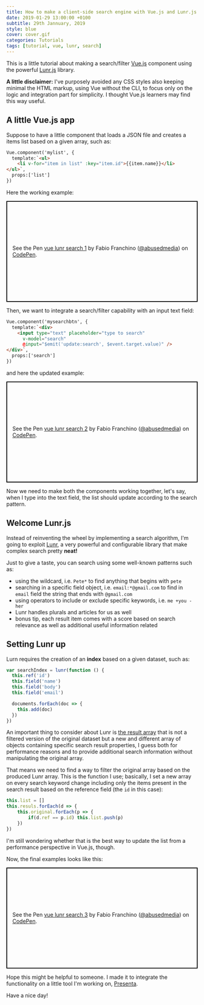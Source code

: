 ```yaml
---
title: How to make a client-side search engine with Vue.js and Lunr.js
date: 2019-01-29 13:00:00 +0100
subtitle: 29th Jannuary, 2019
style: blue
cover: cover.gif
categories: Tutorials
tags: [tutorial, vue, lunr, search]
---
```


This is a little tutorial about making a search/filter [Vue.js](https://www.vuejs.org/) component using the powerful [Lunr.js](https://lunrjs.com/) library.

**A little disclaimer:** I've purposely avoided any CSS styles also keeping minimal the HTML markup, using Vue without the CLI, to focus only on the logic and integration part for simplicity. I thought Vue.js learners may find this way useful.

## A little Vue.js app

Suppose to have a little component that loads a JSON file and creates a items list based on a given array, such as:

```html
Vue.component('mylist', {
  template:`<ul>
    <li v-for="item in list" :key="item.id">{{item.name}}</li>
</ul>`,
  props:['list']
})
```

Here the working example:

<p class="codepen" data-height="265" data-theme-id="0" data-default-tab="js,result" data-user="abusedmedia" data-slug-hash="wNzBQY" style="height: 265px; box-sizing: border-box; display: flex; align-items: center; justify-content: center; border: 2px solid black; margin: 1em 0; padding: 1em;" data-pen-title="vue lunr search 1">
  <span>See the Pen <a href="https://codepen.io/abusedmedia/pen/wNzBQY/">
  vue lunr search 1</a> by Fabio Franchino (<a href="https://codepen.io/abusedmedia">@abusedmedia</a>)
  on <a href="https://codepen.io">CodePen</a>.</span>
</p>

Then, we want to integrate a search/filter capability with an input text field:

```html
Vue.component('mysearchbtn', {
  template:`<div>
    <input type="text" placeholder="type to search"
      v-model="search"
      @input="$emit('update:search', $event.target.value)" />
</div>`,
  props:['search']
})
```

and here the updated example:

<p class="codepen" data-height="265" data-theme-id="0" data-default-tab="js,result" data-user="abusedmedia" data-slug-hash="ErgjYN" style="height: 265px; box-sizing: border-box; display: flex; align-items: center; justify-content: center; border: 2px solid black; margin: 1em 0; padding: 1em;" data-pen-title="vue lunr search 2">
  <span>See the Pen <a href="https://codepen.io/abusedmedia/pen/ErgjYN/">
  vue lunr search 2</a> by Fabio Franchino (<a href="https://codepen.io/abusedmedia">@abusedmedia</a>)
  on <a href="https://codepen.io">CodePen</a>.</span>
</p>

Now we need to make both the components working together, let's say, when I type into the text field, the list should update according to the search pattern.

## Welcome Lunr.js

Instead of reinventing the wheel by implementing a search algorithm, I'm going to exploit [Lunr](https://lunrjs.com/), a very powerful and configurable library that make complex search pretty **neat!**

Just to give a taste, you can search using some well-known patterns such as:

- using the wildcard, i.e. `Pete*` to find anything that begins with `pete`
- searching in a specific field object, i.e. `email:*@gmail.com` to find in `email` field the string that ends with `@gmail.com`
- using operators to include or exclude specific keywords, i.e. `me +you -her` 
- Lunr handles plurals and articles for us as well
- bonus tip, each result item comes with a score based on search relevance as well as additional useful information related

## Setting Lunr up 

Lurn requires the creation of an **index** based on a given dataset, such as:

```js
var searchIndex = lunr(function () {
  this.ref('id')
  this.field('name')
  this.field('body')
  this.field('email')

  documents.forEach(doc => {
    this.add(doc)
  })
})
```

An important thing to consider about Lunr is [the result array](https://lunrjs.com/guides/core_concepts.html#search-results) that is not a filtered version of the original dataset but a new and different array of objects containing specific search result properties, I guess both for performance reasons and to provide additional search information without manipulating the original array.

That means we need to find a way to filter the original array based on the produced Lunr array. This is the function I use; basically, I set a new array on every search keyword change including only the items present in the search result based on the reference field (the `id` in this case):

```js
this.list = []
this.resuls.forEach(d => {
    this.original.forEach(p => {
        if(d.ref == p.id) this.list.push(p)
    })
})
```

I'm still wondering whether that is the best way to update the list from a performance perspective in Vue.js, though.

Now, the final examples looks like this:

<p class="codepen" data-height="265" data-theme-id="0" data-default-tab="js,result" data-user="abusedmedia" data-slug-hash="GzjJEP" style="height: 265px; box-sizing: border-box; display: flex; align-items: center; justify-content: center; border: 2px solid black; margin: 1em 0; padding: 1em;" data-pen-title="vue lunr search 3">
  <span>See the Pen <a href="https://codepen.io/abusedmedia/pen/GzjJEP/">
  vue lunr search 3</a> by Fabio Franchino (<a href="https://codepen.io/abusedmedia">@abusedmedia</a>)
  on <a href="https://codepen.io">CodePen</a>.</span>
</p>

Hope this might be helpful to someone. I made it to integrate the functionality on a little tool I'm working on, [Presenta](https://www.presenta.cc/).

Have a nice day!